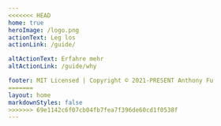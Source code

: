 ```yaml
---
<<<<<<< HEAD
home: true
heroImage: /logo.png
actionText: Leg los
actionLink: /guide/

altActionText: Erfahre mehr
altActionLink: /guide/why

footer: MIT Licensed | Copyright © 2021-PRESENT Anthony Fu
=======
layout: home
markdownStyles: false
>>>>>>> 69e1142c6f07cb04fb7fea7f396de60cd1f0538f
---
```


<LandingPage />
